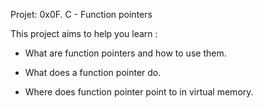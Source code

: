 Projet: 0x0F. C - Function pointers

This project aims to help you learn :

- What are function pointers and how to use them.

- What does a function pointer do.

- Where does function pointer point to in virtual memory.
